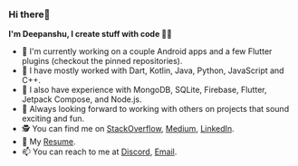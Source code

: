 ### Hi there👋

**I'm Deepanshu, I create stuff with code 🧑‍💻**

- 👀 I'm currently working on a couple Android apps and a few Flutter plugins (checkout the pinned repositories).
- 🦾 I have mostly worked with Dart, Kotlin, Java, Python, JavaScript and C++.
- 🦍 I also have experience with MongoDB, SQLite, Firebase, Flutter, Jetpack Compose, and Node.js.
- 💞️ Always looking forward to working with others on projects that sound exciting and fun.
- 🕵️ You can find me on [StackOverflow](https://stackoverflow.com/users/15199864/deepanshu), [Medium](https://medium.com/@deepanshuc2141), [LinkedIn](https://www.linkedin.com/in/chaudhary-deepanshu/).
- 📄 My [Resume](https://github.com/chaudharydeepanshu/chaudharydeepanshu/files/8500050/Deepanshu.Resume.Without.Details.pdf).
- 📫 You can reach to me at [Discord](https://discordapp.com/users/546260843902271515/), [Email](mailto:0qs8e9yn@duck.com?subject=[GitHub]).

<!---
chaudharydeepanshu/chaudharydeepanshu is a ✨ special ✨ repository because its `README.md` (this file) appears on your GitHub profile.
You can click the Preview link to take a look at your changes.
--->
